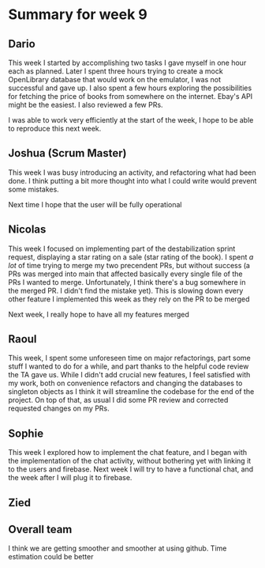 # Summary for week 9

## Dario
This week I started by accomplishing two tasks I gave myself in one hour each as planned. Later I spent three hours trying to create a mock OpenLibrary database that would work on the emulator, I was not successful and gave up. I also spent a few hours exploring the possibilities for fetching the price of books from somewhere on the internet. Ebay's API might be the easiest. I also reviewed a few PRs.

I was able to work very efficiently at the start of the week, I hope to be able to reproduce this next week.

## Joshua (Scrum Master)
This week I was busy introducing an activity, and refactoring what had been done. I think putting a bit more thought into what I could write would prevent some mistakes.

Next time I hope that the user will be fully operational


## Nicolas

This week I focused on implementing part of the destabilization sprint request, displaying a star rating on a sale (star rating of the book). I spent *a lot* of time trying to merge my two precendent PRs, but without success (a PRs was merged into main that affected basically every single file of the PRs I wanted to merge. Unfortunately, I think there's a bug somewhere in the merged PR. I didn't find the mistake yet). This is slowing down every other feature I implemented this week as they rely on the PR to be merged

Next week, I really hope to have all my features merged

## Raoul
This week, I spent some unforeseen time on major refactorings, part some stuff I wanted to do for a while, and part thanks to the helpful code review the TA gave us. While I didn't add crucial new features, I feel satisfied with my work, both on convenience refactors and changing the databases to singleton objects as I think it will streamline the codebase for the end of the project. On top of that, as usual I did some PR review and corrected requested changes on my PRs.


## Sophie
This week I explored how to implement the chat feature, and I began with the implementation of the chat activity, without bothering yet with linking it to the users and firebase. Next week I will try to have a functional chat, and the week after I will plug it to firebase. 

## Zied



## Overall team

I think we are getting smoother and smoother at using github. Time estimation could be better